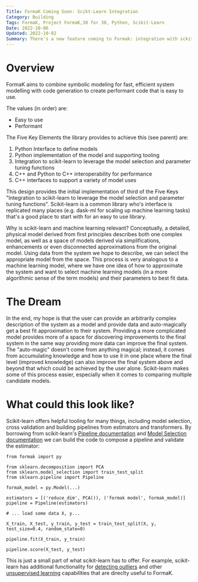 ```yaml
---
Title: FormaK Coming Soon: Scikt-Learn Integration
Category: Building
Tags: FormaK, Project FormaK,30 for 30, Python, Scikit-Learn
Date: 2022-10-06
Updated: 2022-10-02
Summary: There's a new feature coming to Formak: integration with sckit-learn. This enables quickly integrating new features such as model selection, pipelines and other data tooling.
---
```


# Overview

FormaK aims to combine symbolic modeling for fast, efficient system modelling
with code generation to create performant code that is easy to use.

The values (in order) are:

- Easy to use
- Performant

The Five Key Elements the library provides to achieve this (see parent) are:

1. Python Interface to define models
2. Python implementation of the model and supporting tooling
3. Integration to scikit-learn to leverage the model selection and parameter tuning functions
4. C++ and Python to C++ interoperability for performance
5. C++ interfaces to support a variety of model uses

This design provides the initial implementation of third of the Five Keys
"Integration to scikit-learn to leverage the model selection and parameter
tuning functions". Scikit-learn is a common library who's interface is
replicated many places (e.g. dask-ml for scaling up machine learning tasks)
that's a good place to start with for an easy to use library.

Why is scikit-learn and machine learning relevant? Conceptually, a detailed,
physical model derived from first principles describes both one complex model,
as well as a space of models derived via simplifications, enhancements or even
disconnected approximations from the original model. Using data from the system
we hope to describe, we can select the appropriate model from the space. This
process is very analogous to a machine learning model, where we have one idea
of how to approximate the system and want to select machine learning models (in
a more algorithmic sense of the term models) and their parameters to best fit
data.

# The Dream

In the end, my hope is that the user can provide an arbitrarily complex
description of the system as a model and provide data and auto-magically get a
best fit approximation to their system. Providing a more complicated model
provides more of a space for discovering improvements to the final system in
the same way providing more data can improve the final system. The "auto-magic"
doesn't come from anything magical; instead, it comes from accumulating
knowledge and how to use it in one place where the final level (improved
knowledge) can also improve the final system above and beyond that which could
be achieved by the user alone. Scikit-learn makes some of this process easier,
especially when it comes to comparing multiple candidate models.


# What could this look like?

Scikit-learn offers helpful tooling for many things, including model selection,
cross validation and building pipelines from estimators and transformers.
By borrowing from scikit-learn's [Pipeline
documentation](https://scikit-learn.org/stable/modules/compose.html#pipeline)
and [Model Selection
documentation](https://scikit-learn.org/stable/modules/cross_validation.html)
we can build the code to compose a pipeline and validate the estimator:

    from formak import py
    
    from sklearn.decomposition import PCA
    from sklearn.model_selection import train_test_split
    from sklearn.pipeline import Pipeline
    
    formak_model = py.Model(...)
    
    estimators = [('reduce_dim', PCA()), ('formak model', formak_model)]
    pipeline = Pipeline(estimators)
    
    # ... load some data X, y...
    
    X_train, X_test, y_train, y_test = train_test_split(X, y, test_size=0.4, random_state=0)
    
    pipeline.fit(X_train, y_train)
    
    pipeline.score(X_test, y_test)

This is just a small part of what scikit-learn has to offer. For example,
scikit-learn has additional functionality for [detecting
outliers](https://scikit-learn.org/stable/modules/outlier_detection.html) and
other [unsupervised
learning](https://scikit-learn.org/stable/unsupervised_learning.html)
capabilities that are direclty useful to FormaK.
